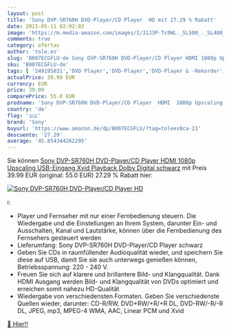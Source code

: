 ```yaml
---
layout: post
title: 'Sony DVP-SR760H DVD-Player/CD Player  HD mit 27.29 % Rabatt'
date: 2021-05-11 02:02:03
image: 'https://m.media-amazon.com/images/I/31J3P-Tc9WL._SL500_._SL400_.jpg'
comments: true
category: ofertas
author: 'tole.es'
slug: 'B007ECGFLU-de Sony DVP-SR760H DVD-Player/CD Player HDMI 1080p Upscaling...'
sku: 'B007ECGFLU-de'
tags: [ '249195031','DVD Player','DVD-Player','DVD-Player & -Rekorder','Elektronik & Foto','Fernseher & Heimkino','Produkte','TV&Audio','sony', ]
actualPrice: 39.99 EUR
currency: EUR
price: 39.99
comparePrice: 55.0 EUR
prodname: 'Sony DVP-SR760H DVD-Player/CD Player  HDMI  1080p Upscaling  USB-Eingang  Xvid Playback  Dolby Digital  schwarz'
country: 'de'
flag: '🇩🇪'
brand: 'Sony'
buyurl: 'https://www.amazon.de/dp/B007ECGFLU/?tag=tolees0ca-21'
descuento: '27.29'
average: '45.854344262295'
---
```


Sie können [Sony DVP-SR760H DVD-Player/CD Player  HDMI  1080p Upscaling  USB-Eingang  Xvid Playback  Dolby Digital  schwarz](https://www.amazon.de/dp/B007ECGFLU/?tag=tolees0ca-21) mit Preis 39.99 EUR (original: 55.0 EUR) 27.29 % Rabatt hier:

[![Sony DVP-SR760H DVD-Player/CD Player  HD](https://m.media-amazon.com/images/I/31J3P-Tc9WL._SL500_._SL400_.jpg)](https://www.amazon.de/dp/B007ECGFLU/?tag=tolees0ca-21)

ℹ️:

- Player und Fernseher mit nur einer Fernbedienung steuern. Die Wiedergabe und die Einstellungen an Ihrem System, darunter Ein- und Ausschalten, Kanal und Lautstärke, können über die Fernbedienung des Fernsehers gesteuert werden
- Lieferumfang: Sony DVP-SR760H DVD-Player/CD Player schwarz
- Geben Sie CDs in raumfüllender Audioqualität wieder, und speichern Sie diese auf USB, damit Sie sie auch unterwegs genießen können, Betriebsspannung: 220 - 240 V.
- Freuen Sie sich auf klarere und brillantere Bild- und Klangqualität. Dank HDMI Ausgang werden Bild- und Klangqualität von DVDs optimiert und erreichen somit nahezu HD-Qualität
- Wiedergabe von verschiedensten Formaten. Geben Sie verschiedenste Quellen wieder, darunter: CD-R/RW, DVD+RW/+R/+R DL, DVD-RW/-R/-R DL, JPEG, mp3, MPEG-4 WMA, AAC, Linear PCM und Xvid

[🛒 Hier!!](https://www.amazon.de/dp/B007ECGFLU/?tag=tolees0ca-21)
